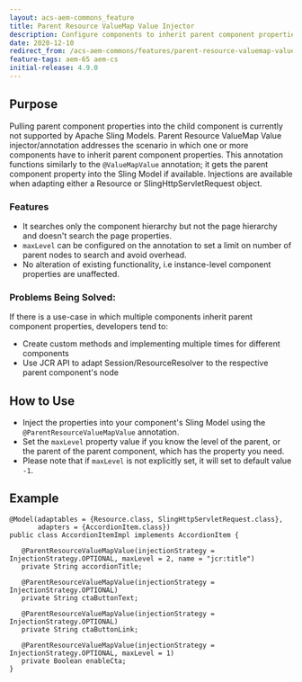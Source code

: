 ```yaml
---
layout: acs-aem-commons_feature
title: Parent Resource ValueMap Value Injector
description: Configure components to inherit parent component properties
date: 2020-12-10
redirect_from: /acs-aem-commons/features/parent-resource-valuemap-value.html 
feature-tags: aem-65 aem-cs
initial-release: 4.9.0
---
```


## Purpose
Pulling parent component properties into the child component is currently not supported by Apache Sling Models.
Parent Resource ValueMap Value injector/annotation addresses the scenario in which one or more components have to inherit parent 
component properties. This annotation functions similarly to the `@ValueMapValue` annotation; it gets the parent 
component property into the Sling Model if available. Injections are available when adapting either a Resource 
or SlingHttpServletRequest object.

### Features
- It searches only the component hierarchy but not the page hierarchy and doesn't search the page properties.
- `maxLevel` can be configured on the annotation to set a limit on number of parent nodes to search and avoid overhead.
- No alteration of existing functionality, i.e instance-level component properties are unaffected.

### Problems Being Solved:
If there is a use-case in which multiple components inherit parent component properties, developers tend to:

- Create custom methods and implementing multiple times for different components
- Use JCR API to adapt Session/ResourceResolver to the respective parent component's node

## How to Use

- Inject the properties into your component's Sling Model using the `@ParentResourceValueMapValue` annotation. 
- Set the `maxLevel` property value if you know the level of the parent, or the parent of the parent component, which 
has the property you need. 
- Please note that if `maxLevel` is not explicitly set, it will set to default value `-1`.

## Example
    @Model(adaptables = {Resource.class, SlingHttpServletRequest.class},
           adapters = {AccordionItem.class})
    public class AccordionItemImpl implements AccordionItem {
        
       @ParentResourceValueMapValue(injectionStrategy = InjectionStrategy.OPTIONAL, maxLevel = 2, name = "jcr:title")
       private String accordionTitle;
    
       @ParentResourceValueMapValue(injectionStrategy = InjectionStrategy.OPTIONAL)
       private String ctaButtonText;
    
       @ParentResourceValueMapValue(injectionStrategy = InjectionStrategy.OPTIONAL)
       private String ctaButtonLink;
    
       @ParentResourceValueMapValue(injectionStrategy = InjectionStrategy.OPTIONAL, maxLevel = 1)
       private Boolean enableCta;
    }